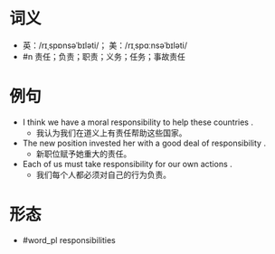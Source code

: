 # 词义
- 英：/rɪˌspɒnsəˈbɪləti/； 美：/rɪˌspɑːnsəˈbɪləti/
- #n 责任；负责；职责；义务；任务；事故责任
# 例句
- I think we have a moral responsibility to help these countries .
	- 我认为我们在道义上有责任帮助这些国家。
- The new position invested her with a good deal of responsibility .
	- 新职位赋予她重大的责任。
- Each of us must take responsibility for our own actions .
	- 我们每个人都必须对自己的行为负责。
# 形态
- #word_pl responsibilities
